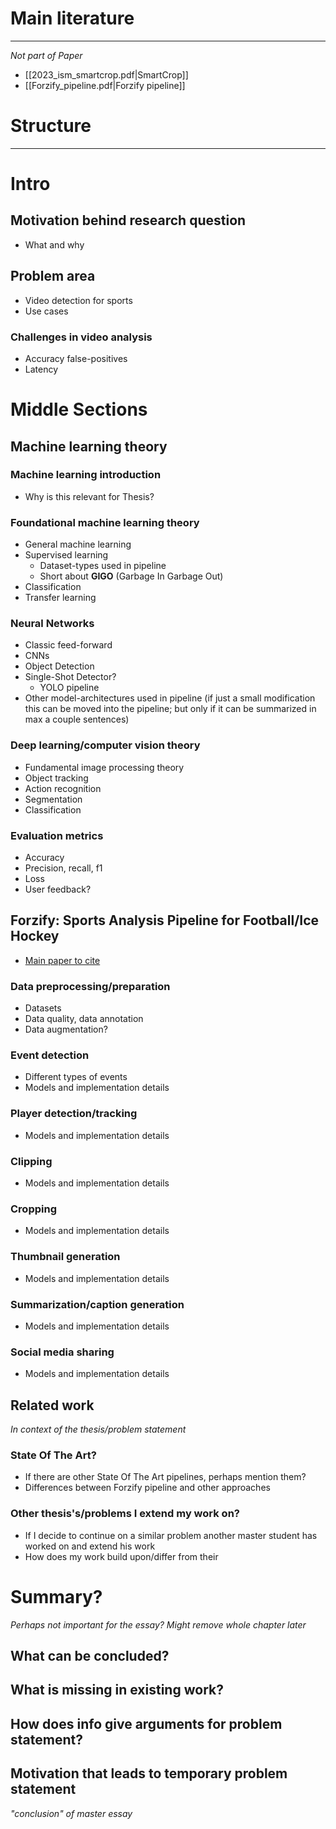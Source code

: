 
# Main literature
---
_Not part of Paper_
* [[2023_ism_smartcrop.pdf|SmartCrop]]
* [[Forzify_pipeline.pdf|Forzify pipeline]]

# Structure
---
# Intro
## Motivation behind research question
* What and why
## Problem area
* Video detection for sports
* Use cases
### Challenges in video analysis
* Accuracy false-positives
* Latency
# Middle Sections

## Machine learning theory

### Machine learning introduction
* Why is this relevant for Thesis?
### Foundational machine learning theory
* General machine learning
* Supervised learning
	* Dataset-types used in pipeline
	* Short about **GIGO** (Garbage In Garbage Out)
* Classification
* Transfer learning
### Neural Networks
* Classic feed-forward
* CNNs
* Object Detection
* Single-Shot Detector?
	* YOLO pipeline
* Other model-architectures used in pipeline (if just a small modification this can be moved into the pipeline; but only if it can be summarized in max a couple sentences)
### Deep learning/computer vision theory
* Fundamental image processing theory
* Object tracking
* Action recognition
* Segmentation
* Classification
### Evaluation metrics
* Accuracy
* Precision, recall, f1
* Loss
* User feedback?

## Forzify: Sports Analysis Pipeline for Football/Ice Hockey
* [Main paper to cite](Forzify_pipeline.pdf)

### Data preprocessing/preparation
* Datasets
* Data quality, data annotation
* Data augmentation?
### Event detection
* Different types of events
* Models and implementation details
### Player detection/tracking
* Models and implementation details
### Clipping
* Models and implementation details
### Cropping
* Models and implementation details
### Thumbnail generation
* Models and implementation details
### Summarization/caption generation
* Models and implementation details
### Social media sharing
* Models and implementation details

## Related work
_In context of the thesis/problem statement_
### State Of The Art?
* If there are other State Of The Art pipelines, perhaps mention them?
* Differences between Forzify pipeline and other approaches
### Other thesis's/problems I extend my work on?
* If I decide to continue on a similar problem another master student has worked on and extend his work
* How does my work build upon/differ from their

# Summary?
_Perhaps not important for the essay? Might remove whole chapter later_

## What can be concluded?

## What is missing in existing work?

## How does info give arguments for problem statement?

## Motivation that leads to temporary problem statement
_"conclusion" of master essay_



